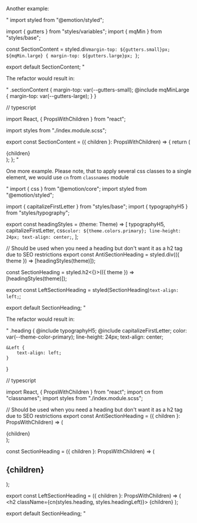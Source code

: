 Another example:

"
import styled from "@emotion/styled";

import { gutters } from "styles/variables";
import { mqMin } from "styles/base";

const SectionContent = styled.div`
    margin-top: ${gutters.small}px;
    ${mqMin.large} {
        margin-top: ${gutters.large}px;
    }
`;

export default SectionContent;
"

The refactor would result in:

"
.sectionContent {
    margin-top: var(--gutters-small);
    @include mqMinLarge {
        margin-top: var(--gutters-large);
    }
}

// typescript

import React, { PropsWithChildren } from "react";

import styles from "./index.module.scss";

export const SectionContent = ({ children }: PropsWithChildren) => {
  return (
    <div className={styles.sectionContent}>
      {children}
    </div>
  );
};
"

One more example. Please note, that to apply several css classes to a single element, we would use `cn` from 
`classnames` module

"
import { css } from "@emotion/core";
import styled from "@emotion/styled";

import { capitalizeFirstLetter } from "styles/base";
import { typographyH5 } from "styles/typography";

export const headingStyles = (theme: Theme) => [
    typographyH5,
    capitalizeFirstLetter,
    css`
    color: ${theme.colors.primary};
    line-height: 24px;
    text-align: center;
    `,
];

// Should be used when you need a heading but don't want it as a h2 tag due to SEO restrictions
export const AntiSectionHeading = styled.div(({ theme }) => [headingStyles(theme)]);

const SectionHeading = styled.h2<{}>(({ theme }) => [headingStyles(theme)]);

export const LeftSectionHeading = styled(SectionHeading)`
text-align: left;
`;

export default SectionHeading;
"

The refactor would result in:

"
.heading {
    @include typographyH5;
    @include capitalizeFirstLetter;
    color: var(--theme-color-primary);
    line-height: 24px;
    text-align: center;
    
    &Left {
        text-align: left;
    }
}

// typescript

import React, { PropsWithChildren } from "react";
import cn from "classnames";
import styles from "./index.module.scss";

// Should be used when you need a heading but don't want it as a h2 tag due to SEO restrictions
export const AntiSectionHeading = ({ children }: PropsWithChildren) => (
    <div className={styles.heading}>
        {children}
    </div>
);

const SectionHeading = ({ children }: PropsWithChildren) => (
    <h2 className={styles.heading}>
        {children}
    </h2>
);

export const LeftSectionHeading = ({ children }: PropsWithChildren) => (
    <h2 className={cn(styles.heading, styles.headingLeft)}>
        {children}
    </h2>
);

export default SectionHeading;
"